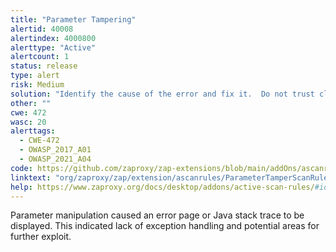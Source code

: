 ```yaml
---
title: "Parameter Tampering"
alertid: 40008
alertindex: 4000800
alerttype: "Active"
alertcount: 1
status: release
type: alert
risk: Medium
solution: "Identify the cause of the error and fix it.  Do not trust client side input and enforce a tight check in the server side.  Besides, catch the exception properly.  Use a generic 500 error page for internal server error."
other: ""
cwe: 472
wasc: 20
alerttags: 
  - CWE-472
  - OWASP_2017_A01
  - OWASP_2021_A04
code: https://github.com/zaproxy/zap-extensions/blob/main/addOns/ascanrules/src/main/java/org/zaproxy/zap/extension/ascanrules/ParameterTamperScanRule.java
linktext: "org/zaproxy/zap/extension/ascanrules/ParameterTamperScanRule.java"
help: https://www.zaproxy.org/docs/desktop/addons/active-scan-rules/#id-40008
---
```

Parameter manipulation caused an error page or Java stack trace to be displayed.  This indicated lack of exception handling and potential areas for further exploit.
